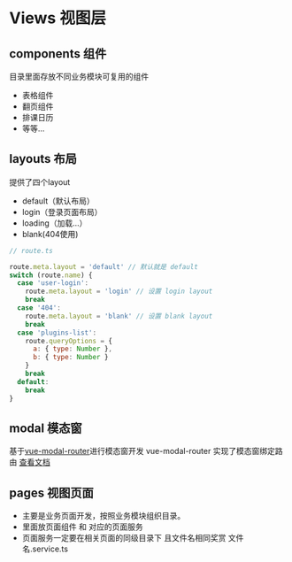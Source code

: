 # Views 视图层
## components 组件
目录里面存放不同业务模块可复用的组件
- 表格组件
- 翻页组件
- 排课日历
- 等等...
## layouts 布局
提供了四个layout
- default（默认布局）
- login（登录页面布局）
- loading（加载...）
- blank(404使用)
```js
// route.ts

route.meta.layout = 'default' // 默认就是 default
switch (route.name) {
  case 'user-login':
    route.meta.layout = 'login' // 设置 login layout
    break
  case '404':
    route.meta.layout = 'blank' // 设置 blank layout
    break
  case 'plugins-list':
    route.queryOptions = {
      a: { type: Number },
      b: { type: Number }
    }
    break
  default:
    break
}
```
## modal 模态窗
基于[vue-modal-router](https://www.npmjs.com/package/vue-modal-router)进行模态窗开发
vue-modal-router 实现了模态窗绑定路由
[查看文档](https://www.npmjs.com/package/vue-modal-router)
## pages 视图页面
- 主要是业务页面开发，按照业务模块组织目录。
- 里面放页面组件 和 对应的页面服务
- 页面服务一定要在相关页面的同级目录下 且文件名相同奖赏 文件名.service.ts
